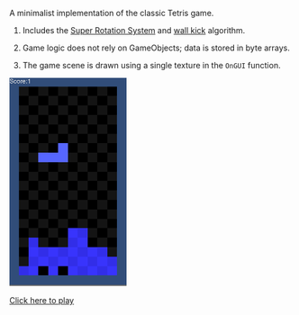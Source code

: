A minimalist implementation of the classic Tetris game.

1. Includes the [Super Rotation System](https://tetris.wiki/Super_Rotation_System) and [wall kick](https://tetris.wiki/Super_Rotation_System#Wall_Kicks) algorithm.

2. Game logic does not rely on GameObjects; data is stored in byte arrays.

3. The game scene is drawn using a single texture in the `OnGUI` function.

![image](Screenshots/1.png)

[Click here to play]("https://aillieo.github.io/TetrisGame/")
